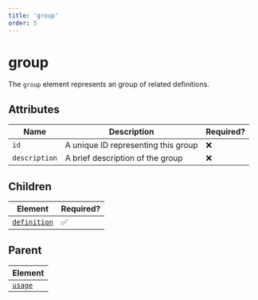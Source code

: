```yaml
---
title: 'group'
order: 5
---
```


# group

The `group` element represents an group of related definitions.

## Attributes

| Name          | Description                         | Required? |
| ------------- | ----------------------------------- | --------- |
| `id`          | A unique ID representing this group | ❌         |
| `description` | A brief description of the group    | ❌         |

## Children

| Element                      | Required? |
| ---------------------------- | --------- |
| [`definition`](./definition) | ✅         |


## Parent

| Element            |
| ------------------ |
| [`usage`](./usage) |